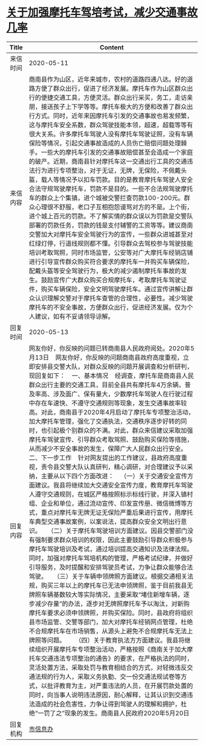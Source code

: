 # [关于加强摩托车驾培考试，减少交通事故几率](http://www.shangluo.gov.cn/zmhd/ldxxxx.jsp?urltype=leadermail.LeaderMailContentUrl&wbtreeid=1112&leadermailid=5834)

| Title |                                                                                                                                                                                                                                                                                                                                                                                                                                                                                                                                                                                     Content                                                                                                                                                                                                                                                                                                                                                                                                                                                                                                                                                                                      |
|:-----:|----------------------------------------------------------------------------------------------------------------------------------------------------------------------------------------------------------------------------------------------------------------------------------------------------------------------------------------------------------------------------------------------------------------------------------------------------------------------------------------------------------------------------------------------------------------------------------------------------------------------------------------------------------------------------------------------------------------------------------------------------------------------------------------------------------------------------------------------------------------------------------------------------------------------------------------------------------------------------------------------------------------------------------------------------------------------------------------------------------------------------------------------------------------------------------|
| 来信时间  | 2020-05-11                                                                                                                                                                                                                                                                                                                                                                                                                                                                                                                                                                                                                                                                                                                                                                                                                                                                                                                                                                                                                                                                                                                                                                       |
| 来信内容  | 商南县作为山区，近年来城市，农村的道路四通八达。好的道路方便了群众出行，促进了经济发展。摩托车作为山区群众出行的便捷交通工具，方便灵活。群众出行采买，务工，走访亲朋，接送孩子上下学等等。摩托车极大的方便和改善了群众出行方式。同时，近年来因摩托车引发的交通事故也易发频繁，这与摩托车安全系数，群众驾驶技能本领，超速，超载等等有很大关系。许多摩托车驾驶人没有摩托车驾驶证照，没有车辆保险等情况，引起交通事故造成的人员伤亡赔偿问题处理棘手。一些大的摩托车引发的交通事故赔偿甚至会造成一个家庭的破产。近期，商南县针对摩托车这一交通出行工具的交通违法行为进行专项整治，对于无证，无牌，无保险，不佩戴头盔，载人等情况予以扣车罚款。目的是教育摩托车驾驶人安全合法守规驾驶摩托车，罚款不是目的。一些不合法规驾驶摩托车的群众上个集镇，进个城被交警拦查罚款100-200元。群众心理很不舒服，老口子互相抱怨谩骂对方的不是。上个街，进个城上百元的罚款。不了解实情的群众误以为罚款是交警队部署的罚款任务，罚款的钱是支付辅警的工资等等。建议商南交警加大对摩托车安全驾驶行为的宣传，一些群众进城甚至对红绿灯停，行道线规则都不懂。引导群众去驾校参与驾驶技能培训考取驾照，同时市场监管，公安等对广大摩托车经销店铺进行引导宣传群众购买符合要求的摩托车一并购买车辆保险，配戴头盔等安全驾驶行为，极大的减少遏制摩托车事故的发生。鼓励宣传广大群众购买合规摩托车，考取摩托车驾驶证件，购买车辆保险，安全文明驾驶摩托车。通过宣传讲解让群众认识理解交警对于摩托车查管的合理性，必要性。减少驾驶摩托车的不安全事故，方便群众出行，促进经济发展。仅为个人建议，如有不妥请领导谅解。                                                                                                                                                                                                                                                                                                                                                                                                                                       |
| 回复时间  | 2020-05-13                                                                                                                                                                                                                                                                                                                                                                                                                                                                                                                                                                                                                                                                                                                                                                                                                                                                                                                                                                                                                                                                                                                                                                       |
| 回复内容  | 网友你好，你反映的问题已转商南县人民政府阅处。2020年5月13日    网友你好，你反映的问题商南县政府高度重视，立即安排县交警大队，对群众反映的问题开展调查和分析研判，现回复如下：    一、基本情况    经调查，摩托车是商南县人民群众出行主要的交通工具，目前全县共有摩托车4万余辆，普及率高、涉及面广、保有量大，少数摩托车驾驶人在行驶过程中存在车速快、不遵守交通规则等现象，发生交通事故率较高。对此，商南县于2020年4月启动了摩托车专项整治活动，加大摩托车管理，强化了交通执法，交通秩序逐步好转的同时，也引起极个别群众的不满。对此，群众来信建议采取加强摩托车驾驶宣传、引导群众考取驾照、鼓励购买保险等措施，从而减少不安全事故的发生，保障广大人民群众出行安全。    二、下一步工作    针对网友提出的工作建议，县政府高度重视，责令县交警大队认真研判，精心调研，对合理建议予以采纳，主要从以下四个方面改进：    （一）关于交通安全宣传方面建议。我县将继续加大交通安全宣传力度，教育摩托车驾驶人遵守交通规则，在城区严格按照标示标线行驶，并深入镇村组、企业和单位，通过流动宣传、印发宣传册、微信微博等方式，重点对摩托车无牌无证无保险严重后果进行宣传，用摩托车典型交通事故案例，以案说法，提高群众安全文明出行意识。    （二）关于摩托车驾驶培训方面建议。因县交警部门没有强制要求群众培训的权限，因此主要鼓励引导群众积极参与摩托车驾驶培训及考试，通过培训提高交通知识及法律法规。同时，加强对摩托车驾培机构的管理，严格考试纪律，并做好引导服务，及时提醒和安排驾驶员考试，力争让群众能够合法驾驶。    （三）关于车辆申领牌照方面建议。根据交通相关法规，购买三年以上的摩托车已无法申领牌照，鉴于目前我县无牌照车辆基数较大等实际情况，主要采取“堵住新增车辆，逐步减少存量”的办法，逐步对无牌照摩托车予以淘汰，对新购摩托车要求必须申领牌照，并购买保险。同时，县政府将组织县市场监管、交警等部门，加大对摩托车经销网点管理，杜绝不合规摩托车在市场销售，从源头上避免不合规摩托车无法上牌照等问题。      （四）关于教育执法方方面建议。我县将继续组织开展摩托车专项整治活动，严格按照《商南关于加大摩托车交通违法专项整治的通告》的要求，在严格执法的同时，灵活处置方法，采取处罚与教育相结合的方式，对轻微违反交通法规的行为人，采取义务执勤、交一份交通法规试卷等方式，以批评教育为主，对严重违法的人员，在开展罚款处置的同时，向当事人说明违法原因，耐心解释，让其认识到交通违法造成的社会危害性，力争让得到驾驶人的理解和拥护，杜绝“一罚了之”现象的发生。商南县人民政府2020年5月20日 |
| 回复机构  | [市信息办](../../category/agencies/市信息办.md)                                                                                                                                                                                                                                                                                                                                                                                                                                                                                                                                                                                                                                                                                                                                                                                                                                                                                                                                                                                                                                                                                                                                          |